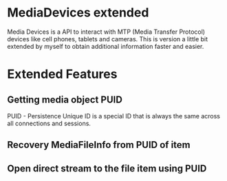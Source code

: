 # MediaDevices extended

Media Devices is a API to interact with MTP (Media Transfer Protocol) devices like cell phones, tablets and cameras.
This is version a little bit extended by myself to obtain additional information faster and easier.

# Extended Features

## Getting media object PUID
PUID - Persistence Unique ID is a special ID that is always the same across all connections and sessions.

## Recovery MediaFileInfo from PUID of item

## Open direct stream to the file item using PUID
